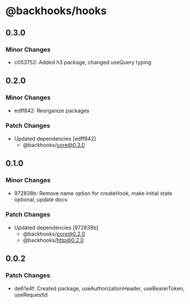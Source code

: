 # @backhooks/hooks

## 0.3.0

### Minor Changes

- c053752: Added h3 package, changed useQuery typing

## 0.2.0

### Minor Changes

- edff842: Reorganize packages

### Patch Changes

- Updated dependencies [edff842]
  - @backhooks/core@0.3.0

## 0.1.0

### Minor Changes

- 972838b: Remove name option for createHook, make initial state optional, update docs

### Patch Changes

- Updated dependencies [972838b]
  - @backhooks/core@0.2.0
  - @backhooks/http@0.2.0

## 0.0.2

### Patch Changes

- de61e4f: Created package, useAuthorizationHeader, useBearerToken, useRequestId

